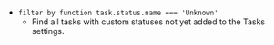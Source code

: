 <!-- placeholder to force blank line before included text -->

- ```filter by function task.status.name === 'Unknown'```
    - Find all tasks with custom statuses not yet added to the Tasks settings.


<!-- placeholder to force blank line after included text -->
